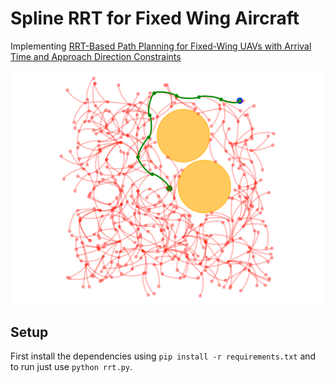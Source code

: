 # Spline RRT for Fixed Wing Aircraft

Implementing [RRT-Based Path Planning for Fixed-Wing UAVs with Arrival Time
and Approach Direction Constraints](https://ieeexplore.ieee.org/stamp/stamp.jsp?tp=&arnumber=6842270)

![Spline Path with Obstacles](spline-rrt.png)

## Setup
First install the dependencies using `pip install -r requirements.txt` and to run just use `python rrt.py`.


